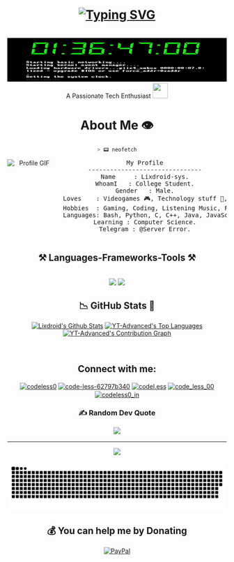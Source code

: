 <h1 align="center">
<a href="https://git.io/typing-svg"><img src="https://readme-typing-svg.herokuapp.com?font=JetBrainsMono&weight=800&size=34&duration=500&pause=1000&color=F3F7E7&width=435&lines=HELLO+WORLD!+++WELCOME;I'M+LIXDROID++%F0%9F%92%BB" alt="Typing SVG" /></a>
</h1>

<br>

<div align="center">
<img src="https://github.com/lixdroid-sys/lixdroid-sys/blob/main/images/_.gif"  width="1000px" height="100px />
</div>
<br>   
<h1 align="center">A Passionate Tech Enthusiast   <img src="https://media.giphy.com/media/hvRJCLFzcasrR4ia7z/giphy.gif" width="35px" height="35px"></h1>
<br>
<h1 align="center"> About Me 👁️</h1>

```zsh
> 📟 neofetch
```

<div style="display: flex; align-items: flex-start; gap: 20px;">
  <img align="left" src="https://github.com/lixdroid-sys/lixdroid-sys/blob/main/images/Cyberpunk%20Dream%20-%20Merch.gif" width="155px" alt="Profile GIF" />
  <pre style="margin: 0; font-size: 14px;">
My Profile
-------------------------------
Name     : Lixdroid-sys.
WhoamI   : College Student.
Gender   : Male.
Loves    : Videogames 🎮, Technology stuff 🚀, Books 📚.
Hobbies  : Gaming, Coding, Listening Music, Flashing Custom ROM.
Languages: Bash, Python, C, C++, Java, JavaScript.
Learning : Computer Science.
Telegram : @Server Error.
  </pre>
</div>


<h2 align="center">⚒️ Languages-Frameworks-Tools ⚒️</h2>
<br/>
<div align="center">
    <img src="https://skillicons.dev/icons?i=aws,python,bash,c,mysql,html,css,javascript,react,neovim," />
    <img src="https://skillicons.dev/icons?i=git,github,gitlab,vim,docker,linux,vscode,powershell,obsidian,vscodium," /><br>
</div>


<h2 align = "center"> 📉 GitHub Stats 🌟 </h2>
<div> 
<p align = "center">
<a href="https://github.com/lixdroid-sys"><img alt="Lixdroid's Github Stats" src="https://github-readme-stats.vercel.app/api/?username=lixdroid-sys&show_icons=true&include_all_commits=true&count_private=true&theme=material-palenight&hide_border=true&bg_color=1F222E&title_color=F85D7F&icon_color=F8D866&line_height=28&rank_icon=github" height="192px"/></a>
<a href="https://github.com/lixdroid-sys"><img alt="YT-Advanced's Top Languages" src="https://github-readme-stats.vercel.app/api/top-langs/?username=lixdroid-sys&langs_count=20&layout=compact&theme=material-palenight&hide_border=true&bg_color=1F222E&title_color=F85D7F&icon_color=F8D866" height="192px"/></a>
<a href="https://github.com/lixdroid-sys"><img alt="YT-Advanced's Contribution Graph" src="https://github-readme-activity-graph.vercel.app/graph?username=lixdroid-sys&theme=dracula&bg_color=1F222E&title_color=F85D7F&point=F8D866&line=F85D7F&color=a6accd&hide_border=true&radius=4.5" /></a>
</p>
</div>
<br>

<h2 align="center">Connect with me:</h2>
<p align="center">
<a href="https://twitter.com/codeless0" target="blank"><img align="center" src="https://raw.githubusercontent.com/rahuldkjain/github-profile-readme-generator/master/src/images/icons/Social/twitter.svg" alt="codeless0" height="30" width="40" /></a>
<a href="https://linkedin.com/in/code-less-62797b340" target="blank"><img align="center" src="https://raw.githubusercontent.com/rahuldkjain/github-profile-readme-generator/master/src/images/icons/Social/linked-in-alt.svg" alt="code-less-62797b340" height="30" width="40" /></a> 
<a href="https://instagram.com/codel.ess" target="blank"><img align="center" src="https://raw.githubusercontent.com/rahuldkjain/github-profile-readme-generator/master/src/images/icons/Social/instagram.svg" alt="codel.ess" height="30" width="40" /></a>
<a href="https://www.codechef.com/users/code_less_00" target="blank"><img align="center" src="https://cdn.jsdelivr.net/npm/simple-icons@3.1.0/icons/codechef.svg" alt="code_less_00" height="30" width="40" /></a>
<a href="https://www.hackerrank.com/codeless0_in" target="blank"><img align="center" src="https://raw.githubusercontent.com/rahuldkjain/github-profile-readme-generator/master/src/images/icons/Social/hackerrank.svg" alt="codeless0_in" height="30" width="40" /></a>

</p>

### ✍️ Random Dev Quote
![](https://quotes-github-readme.vercel.app/api?type=horizontal&theme=merko)

---

[![](https://visitcount.itsvg.in/api?id=lixdroid-sys&icon=0&color=1)](https://visitcount.itsvg.in)


![snake gif](https://github.com/lixdroid-sys/lixdroid-sys/blob/output/github-snake-dark.svg)



  ## 💰 You can help me by Donating
  [![PayPal](https://img.shields.io/badge/PayPal-00457C?style=for-the-badge&logo=paypal&logoColor=white)](https://paypal.me/@sparrow160) 






  


<!-- Proudly created with GPRM ( https://gprm.itsvg.in ) -->
